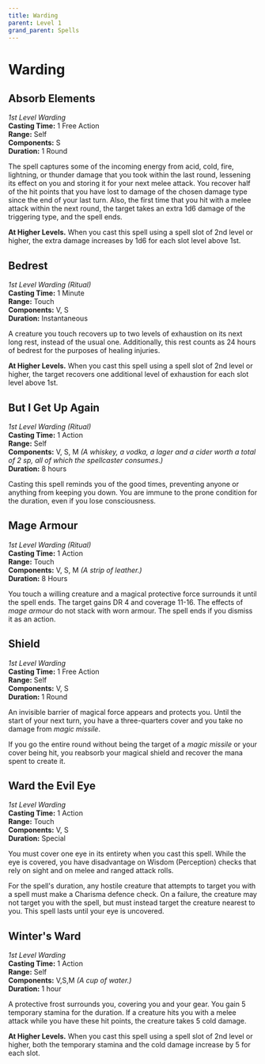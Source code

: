 ```yaml
---
title: Warding
parent: Level 1
grand_parent: Spells
---
```


# Warding

## Absorb Elements
*1st Level Warding*<br>
**Casting Time:** 1 Free Action<br>
**Range:** Self<br>
**Components:** S<br>
**Duration:** 1 Round

The spell captures some of the incoming energy from acid, cold, fire, lightning, or thunder damage that you took within the last round, lessening its effect on you and storing it for your next melee attack. You recover half of the hit points that you have lost to damage of the chosen damage type since the end of your last turn. Also, the first time that you hit with a melee attack within the next round, the target takes an extra 1d6 damage of the triggering type, and the spell ends.

**At Higher Levels.** When you cast this spell using a spell slot of 2nd level or higher, the extra damage increases by 1d6 for each slot level above 1st.

## Bedrest
*1st Level Warding (Ritual)*<br>
**Casting Time:** 1 Minute<br>
**Range:** Touch<br>
**Components:** V, S<br>
**Duration:** Instantaneous

A creature you touch recovers up to two levels of exhaustion on its next long rest, instead of the usual one. Additionally, this rest counts as 24 hours of bedrest for the purposes of healing injuries.

**At Higher Levels.** When you cast this spell using a spell slot of 2nd level or higher, the target recovers one additional level of exhaustion for each slot level above 1st.

## But I Get Up Again
*1st Level Warding (Ritual)*<br>
**Casting Time:** 1 Action<br>
**Range:** Self<br>
**Components:** V, S, M *(A whiskey, a vodka, a lager and a cider worth a total of 2 sp, all of which the spellcaster consumes.)*<br>
**Duration:** 8 hours

Casting this spell reminds you of the good times, preventing anyone or anything from keeping you down. You are immune to the prone condition for the duration, even if you lose consciousness.

## Mage Armour
*1st Level Warding (Ritual)*<br>
**Casting Time:** 1 Action<br>
**Range:** Touch<br>
**Components:** V, S, M *(A strip of leather.)*<br>
**Duration:** 8 Hours

You touch a willing creature and a magical protective force surrounds it until the spell ends. The target gains DR 4 and coverage 11-16. The effects of *mage armour* do not stack with worn armour. The spell ends if you dismiss it as an action.

## Shield
*1st Level Warding*<br>
**Casting Time:** 1 Free Action<br>
**Range:** Self<br>
**Components:** V, S<br>
**Duration:** 1 Round

An invisible barrier of magical force appears and protects you. Until the start of your next turn, you have a three-quarters cover and you take no damage from *magic missile*.

If you go the entire round without being the target of a *magic missile* or your cover being hit, you reabsorb your magical shield and recover the mana spent to create it.

## Ward the Evil Eye
*1st Level Warding*<br>
**Casting Time:** 1 Action<br>
**Range:** Touch<br>
**Components:** V, S<br>
**Duration:** Special

You must cover one eye in its entirety when you cast this spell. While the eye is covered, you have disadvantage on Wisdom (Perception) checks that rely on sight and on melee and ranged attack rolls.

For the spell's duration, any hostile creature that attempts to target you with a spell must make a Charisma defence check. On a failure, the creature may not target you with the spell, but must instead target the creature nearest to you. This spell lasts until your eye is uncovered.

## Winter's Ward
*1st Level Warding*<br>
**Casting Time:** 1 Action<br>
**Range:** Self<br>
**Components:** V,S,M *(A cup of water.)*<br>
**Duration:** 1 hour
 
A protective frost surrounds you, covering you and your gear. You gain 5 temporary stamina for the duration. If a creature hits you with a melee attack while you have these hit points, the creature takes 5 cold damage.
 
**At Higher Levels.** When you cast this spell using a spell slot of 2nd level or higher, both the temporary stamina and the cold damage increase by 5 for each slot.

